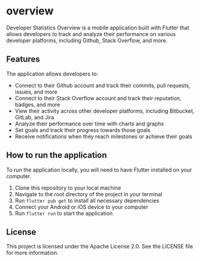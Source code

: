 # overview

Developer Statistics Overview is a mobile application built with Flutter that allows developers to track and analyze their performance on various developer platforms, including Github, Stack Overflow, and more.

## Features

The application allows developers to:

- Connect to their Github account and track their commits, pull requests, issues, and more
- Connect to their Stack Overflow account and track their reputation, badges, and more
- View their activity across other developer platforms, including Bitbucket, GitLab, and Jira
- Analyze their performance over time with charts and graphs
- Set goals and track their progress towards those goals
- Receive notifications when they reach milestones or achieve their goals

## How to run the application

To run the application locally, you will need to have Flutter installed on your computer.

1. Clone this repository to your local machine
2. Navigate to the root directory of the project in your terminal
3. Run `flutter pub get` to install all necessary dependencies
4. Connect your Android or iOS device to your computer
5. Run `flutter run` to start the application

## License

This project is licensed under the Apache License 2.0. See the LICENSE file for more information.
